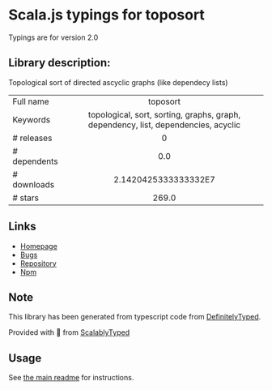 
# Scala.js typings for toposort

Typings are for version 2.0

## Library description:
Topological sort of directed ascyclic graphs (like dependecy lists)

|                    |                 |
| ------------------ | :-------------: |
| Full name          | toposort |
| Keywords           | topological, sort, sorting, graphs, graph, dependency, list, dependencies, acyclic |
| # releases         | 0 |
| # dependents       | 0.0 |
| # downloads        | 2.1420425333333332E7 |
| # stars            | 269.0 |

## Links
- [Homepage](https://github.com/marcelklehr/toposort#readme)
- [Bugs](https://github.com/marcelklehr/toposort/issues)
- [Repository](https://github.com/marcelklehr/toposort)
- [Npm](https://www.npmjs.com/package/toposort)
    


## Note
This library has been generated from typescript code from [DefinitelyTyped](https://definitelytyped.org).

Provided with :purple_heart: from [ScalablyTyped](https://github.com/oyvindberg/ScalablyTyped)

## Usage
See [the main readme](../../readme.md) for instructions.


